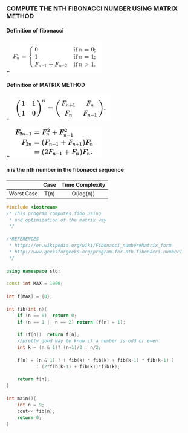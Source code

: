 ### COMPUTE THE NTH FIBONACCI NUMBER USING MATRIX METHOD

#### Definition of fibonacci
+![Alt Fibonacci](assets/fibo.png?raw=true "Fibonacci")


#### Definition of MATRIX METHOD
+![Alt Matrix Method](assets/matrix_fibo.png?raw=true "")


+![Alt Matrix Method even and odds](assets/matrix_fibo2.png?raw=true "")

#### n is the nth number in the fibonacci sequence

|               | Case             | Time Complexity |
| ------------- |:----------------:|:---------------:|
| Worst Case    | T(n)             |      O(log(n))  |

```c++
#include <iostream>
/* This program computes fibo using
 * and optimization of the matrix way
 */

/*REFERENCES
 * https://en.wikipedia.org/wiki/Fibonacci_number#Matrix_form
 * http://www.geeksforgeeks.org/program-for-nth-fibonacci-number/
 */

using namespace std;

const int MAX = 1000;

int f[MAX] = {0};

int fib(int n){
    if (n == 0)  return 0;
    if (n == 1 || n == 2) return (f[n] = 1);

    if (f[n])  return f[n];
    //pretty good way to know if a number is odd or even
    int k = (n & 1)? (n+1)/2 : n/2;

    f[n] = (n & 1) ? ( fib(k) * fib(k) + fib(k-1) * fib(k-1) )
           : (2*fib(k-1) + fib(k))*fib(k);

    return f[n];
}

int main(){
    int n = 9;
    cout<< fib(n);
    return 0;
}

```
